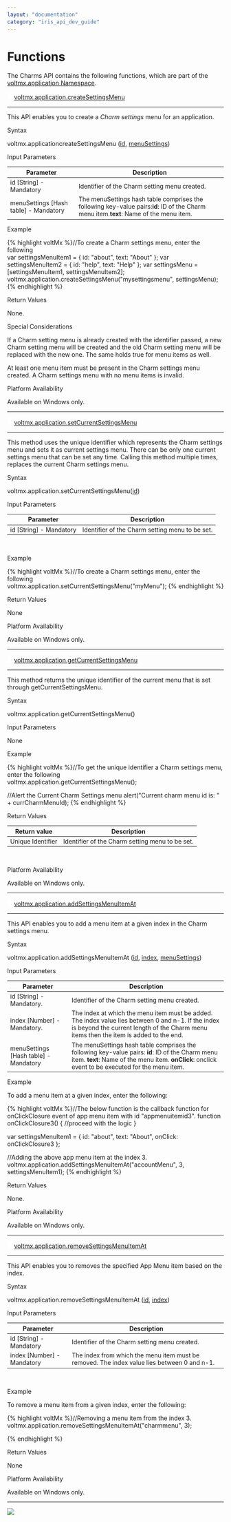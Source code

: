 ```yaml
---
layout: "documentation"
category: "iris_api_dev_guide"
---
```

                            


Functions
=========

The Charms API contains the following functions, which are part of the [voltmx.application Namespace](voltmx.application_functions.html).

[![Closed](../Skins/Default/Stylesheets/Images/transparent.gif)](javascript:void(0);)[voltmx.application.createSettingsMenu](javascript:void(0);)

* * *

This API enables you to create a _Charm settings_ menu for an application.

Syntax

voltmx.applicationcreateSettingsMenu ([id](#id), [menuSettings](#menuSettings))

Input Parameters

  
| Parameter | Description |
| --- | --- |
| id \[String\] - Mandatory | Identifier of the Charm setting menu created. |
| menuSettings \[Hash table\] - Mandatory | The menuSettings hash table comprises the following key-value pairs:**id**: ID of the Charm menu item.**text**: Name of the menu item. |

Example

{% highlight voltMx %}//To create a Charm settings menu, enter the following  
var settingsMenuItem1 = {
    id: "about",
    text: "About"
};
var settingsMenuItem2 = {
    id: "help",
    text: "Help"
};
var settingsMenu = [settingsMenuItem1, settingsMenuItem2];
voltmx.application.createSettingsMenu("mysettingsmenu", settingsMenu);
{% endhighlight %}

Return Values

None.

Special Considerations

If a Charm setting menu is already created with the identifier passed, a new Charm setting menu will be created and the old Charm setting menu will be replaced with the new one. The same holds true for menu items as well.

At least one menu item must be present in the Charm settings menu created. A Charm settings menu with no menu items is invalid.

Platform Availability

Available on Windows only.

* * *

[![Closed](../Skins/Default/Stylesheets/Images/transparent.gif)](javascript:void(0);)[voltmx.application.setCurrentSettingsMenu](javascript:void(0);)

* * *

This method uses the unique identifier which represents the Charm settings menu and sets it as current settings menu. There can be only one current settings menu that can be set any time. Calling this method multiple times, replaces the current Charm settings menu.

Syntax

voltmx.application.setCurrentSettingsMenu([id](#id2))

Input Parameters

  
| Parameter | Description |
| --- | --- |
| id \[String\] - Mandatory | Identifier of the Charm setting menu to be set. |

 

Example

{% highlight voltMx %}//To create a Charm settings menu, enter the following  
voltmx.application.setCurrentSettingsMenu("myMenu");
{% endhighlight %}

Return Values

None

Platform Availability

Available on Windows only.

* * *

[![Closed](../Skins/Default/Stylesheets/Images/transparent.gif)](javascript:void(0);)[voltmx.application.getCurrentSettingsMenu](javascript:void(0);)

* * *

This method returns the unique identifier of the current menu that is set through getCurrentSettingsMenu.

Syntax

voltmx.application.getCurrentSettingsMenu()

Input Parameters

None

Example

{% highlight voltMx %}//To get the unique identifier a Charm settings menu, enter the following  
voltmx.application.getCurrentSettingsMenu();

//Alert the Current Charm Settings menu
alert("Current charm menu id is: " + currCharmMenuId);
{% endhighlight %}

Return Values

  
| Return value | Description |
| --- | --- |
| Unique Identifier | Identifier of the Charm setting menu to be set. |

 

Platform Availability

Available on Windows only.

* * *

[![Closed](../Skins/Default/Stylesheets/Images/transparent.gif)](javascript:void(0);)[voltmx.application.addSettingsMenuItemAt](javascript:void(0);)

* * *

This API enables you to add a menu item at a given index in the Charm settings menu.

Syntax

voltmx.application.addSettingsMenuItemAt ([id](#id3), [index](#index), [menuSettings](#menuSettings2))

Input Parameters

  
| Parameter | Description |
| --- | --- |
| id \[String\] - Mandatory. | Identifier of the Charm setting menu created. |
| index \[Number\] - Mandatory. | The index at which the menu item must be added. The index value lies between 0 and n-1. If the index is beyond the current length of the Charm menu items then the item is added to the end. |
| menuSettings \[Hash table\] - Mandatory | The menuSettings hash table comprises the following key-value pairs: **id**: ID of the Charm menu item. **text**: Name of the menu item. **onClick**: onclick event to be executed for the menu item. |

Example

To add a menu item at a given index, enter the following:

{% highlight voltMx %}//The below function is the callback function for onClickClosure event of app menu item with id "appmenuitemid3".
function onClickClosure3() {
    //proceed with the logic
}

var settingsMenuItem1 = {
    id: "about",
    text: "About",
    onClick: onClickClosure3
};

//Adding the above app menu item at the index 3.
voltmx.application.addSettingsMenuItemAt("accountMenu", 3, settingsMenuItem1);
{% endhighlight %}

Return Values

None.

Platform Availability

Available on Windows only.

* * *

[![Closed](../Skins/Default/Stylesheets/Images/transparent.gif)](javascript:void(0);)[voltmx.application.removeSettingsMenuItemAt](javascript:void(0);)

* * *

This API enables you to removes the specified App Menu item based on the index.

Syntax

voltmx.application.removeSettingsMenuItemAt ([id](#id4), [index](#index2))

Input Parameters

  
| Parameter | Description |
| --- | --- |
| id \[String\] - Mandatory | Identifier of the Charm setting menu created. |
| index \[Number\] - Mandatory | The index from which the menu item must be removed. The index value lies between 0 and n-1. |

 

Example

To remove a menu item from a given index, enter the following:

{% highlight voltMx %}//Removing a menu item from the index 3.
voltmx.application.removeSettingsMenuItemAt("charmmenu", 3);

{% endhighlight %}

Return Values

None

Platform Availability

Available on Windows only.

* * *

![](resources/prettify/onload.png)
